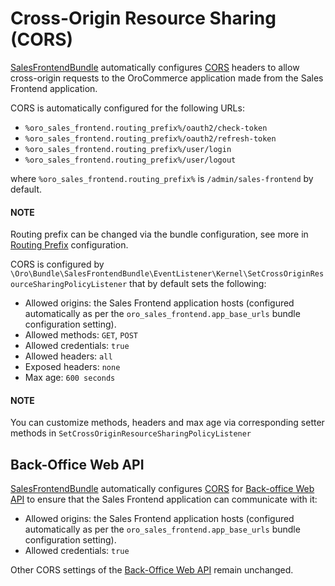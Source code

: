 <a id="bundle-docs-commerce-sales-frontend-bundle-cors"></a>

# Cross-Origin Resource Sharing (CORS)

<a href="https://github.com/oroinc/sales-frontend" target="_blank">SalesFrontendBundle</a> automatically configures <a href="https://www.w3.org/TR/cors/" target="_blank">CORS</a> headers to allow cross-origin requests to the OroCommerce application made from the Sales Frontend application.

CORS is automatically configured for the following URLs:

* `%oro_sales_frontend.routing_prefix%/oauth2/check-token`
* `%oro_sales_frontend.routing_prefix%/oauth2/refresh-token`
* `%oro_sales_frontend.routing_prefix%/user/login`
* `%oro_sales_frontend.routing_prefix%/user/logout`

where `%oro_sales_frontend.routing_prefix%` is `/admin/sales-frontend` by default.

#### NOTE
Routing prefix can be changed via the bundle configuration, see more in [Routing Prefix](routing-prefix.md#bundle-docs-commerce-sales-frontend-bundle-routing-prefix) configuration.

CORS is configured by `\Oro\Bundle\SalesFrontendBundle\EventListener\Kernel\SetCrossOriginResourceSharingPolicyListener` that by default sets the following:

* Allowed origins: the Sales Frontend application hosts (configured automatically as per the `oro_sales_frontend.app_base_urls` bundle configuration setting).
* Allowed methods: `GET`, `POST`
* Allowed credentials: `true`
* Allowed headers: `all`
* Exposed headers: `none`
* Max age: `600 seconds`

#### NOTE
You can customize methods, headers and max age via corresponding setter methods in `SetCrossOriginResourceSharingPolicyListener`

## Back-Office Web API

<a href="https://github.com/oroinc/sales-frontend" target="_blank">SalesFrontendBundle</a> automatically configures <a href="https://www.w3.org/TR/cors/" target="_blank">CORS</a> for [Back-office Web API](../../../backend/api/index.md#web-api) to ensure that the Sales Frontend application can communicate with it:

* Allowed origins: the Sales Frontend application hosts (configured automatically as per the `oro_sales_frontend.app_base_urls` bundle configuration setting).
* Allowed credentials: `true`

Other CORS settings of the [Back-Office Web API](../../../backend/api/index.md#web-api) remain unchanged.

<!-- Frontend -->

